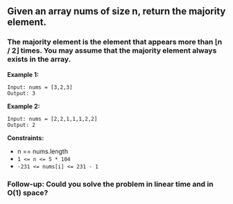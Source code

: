 ## Given an array nums of size n, return the majority element.

### The majority element is the element that appears more than ⌊n / 2⌋ times. You may assume that the majority element always exists in the array.

 
__Example 1:__
```
Input: nums = [3,2,3]
Output: 3
```
__Example 2:__
```
Input: nums = [2,2,1,1,1,2,2]
Output: 2
``` 

__Constraints:__

* n == nums.length
* `1 <= n <= 5 * 104`
* `-231 <= nums[i] <= 231 - 1`

### Follow-up: Could you solve the problem in linear time and in O(1) space?